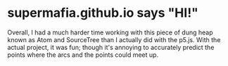 # supermafia.github.io says "HI!"

Overall, I had a much harder time working with this piece of dung heap known as Atom and SourceTree than I actually did with the p5.js. With the actual project, it was fun; though it's annoying to accurately predict the points where the arcs and the points could meet up.
